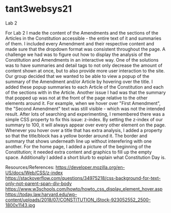 # tant3websys21
Lab 2

For Lab 2 I made the content of the Amendments and the sections of the Articles in the Constitution accessible - the entire text of it and summaries of them. I included every Amendment and their respective content and made sure that the dropdown format was consistent throughout the page.
A challenge we had was to figure out how to display the analysis of the Constitution and Amendments in an interactive way. One of the solutions was to have summaries and detail tags to not only decrease the amount of content shown at once, but to also provide more user interaction to the site.
Our group decided that we wanted to be able to view a popup of the summary of the Amendment and/or Article by hovering over the title. I added these popup summaries to each Article of the Constitution and each of the sections with in the Article. 
Another issue I had was that the summary that popped up was not at the front of the page relative to the other elements around it. For example, when we hover over "First Amendment", the "Second Amendment" text was still visible - which was not the intended result. After lots of searching and experimenting, I remembered there was a simple CSS property to fix this issue: z-index. By setting the z-index of our summary to 100, it will always appear over every other element on the page. Whenever you hover over a title that has extra analysis, I added a property so that the title/block has a yellow border around it. The border and summary that shows underneath line up without interefering with one another. For the home page, I added a picture of the beginning of the Constitution; it needed extra content and graphics to fill up the empty space. Additionally I added a short blurb to explain what Constitution Day is.

Resources/References:
https://developer.mozilla.org/en-US/docs/Web/CSS/z-index
https://stackoverflow.com/questions/34975218/css-background-for-text-only-not-parent-span-div-body
https://www.w3schools.com/howto/howto_css_display_element_hover.asp
https://today.law.harvard.edu/wp-content/uploads/2018/07/CONSTITUTION_iStock-923052552_2500-1800x1143.jpg
